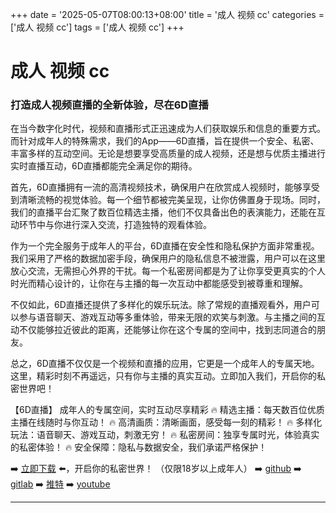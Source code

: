 +++
date = '2025-05-07T08:00:13+08:00'
title = '成人 视频 cc'
categories = ['成人 视频 cc']
tags = ['成人 视频 cc']
+++

# 成人 视频 cc

### 打造成人视频直播的全新体验，尽在6D直播

在当今数字化时代，视频和直播形式正迅速成为人们获取娱乐和信息的重要方式。而针对成年人的特殊需求，我们的App——6D直播，旨在提供一个安全、私密、丰富多样的互动空间。无论是想要享受高质量的成人视频，还是想与优质主播进行实时直播互动，6D直播都能完全满足你的期待。

首先，6D直播拥有一流的高清视频技术，确保用户在欣赏成人视频时，能够享受到清晰流畅的视觉体验。每一个细节都被完美呈现，让你仿佛置身于现场。同时，我们的直播平台汇聚了数百位精选主播，他们不仅具备出色的表演能力，还能在互动环节中与你进行深入交流，打造独特的观看体验。

作为一个完全服务于成年人的平台，6D直播在安全性和隐私保护方面非常重视。我们采用了严格的数据加密手段，确保用户的隐私信息不被泄露，用户可以在这里放心交流，无需担心外界的干扰。每一个私密房间都是为了让你享受更真实的个人时光而精心设计的，让你在与主播的每一次互动中都能感受到被尊重和理解。

不仅如此，6D直播还提供了多样化的娱乐玩法。除了常规的直播观看外，用户可以参与语音聊天、游戏互动等多重体验，带来无限的欢笑与刺激。与主播之间的互动不仅能够拉近彼此的距离，还能够让你在这个专属的空间中，找到志同道合的朋友。

总之，6D直播不仅仅是一个视频和直播的应用，它更是一个成年人的专属天地。这里，精彩时刻不再遥远，只有你与主播的真实互动。立即加入我们，开启你的私密世界吧！

【6D直播】
成年人的专属空间，实时互动尽享精彩
🔥 精选主播：每天数百位优质主播在线随时与你互动！
🔥 高清画质：清晰画面，感受每一刻的精彩！
🔥 多样化玩法：语音聊天、游戏互动，刺激无穷！
🔥 私密房间：独享专属时光，体验真实的私密体验！
🔥 安全保障：隐私与数据安全，我们承诺严格保护！

➡️ [立即下载](https://down123.s3.ap-east-1.amazonaws.com/down/down.html?channelCode=blog) ⬅️，开启你的私密世界！
（仅限18岁以上成年人）
➡️ [github](https://aldult-live.github.io/)
➡️ [gitlab](https://seo-09598d.gitlab.io/)
➡️ [推特](https://x.com/wegame33)
➡️ [youtube](https://www.youtube.com/@6Dlive)

---

